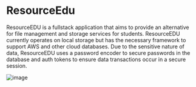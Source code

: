 # ResourceEdu
ResourceEDU is a fullstack application that aims to provide an alternative for file management and storage services for students. ResourceEDU currently operates on local storage but has the necessary framework to support AWS and other cloud databases. Due to the sensitive nature of data, ResourceEDU uses a password encoder to secure passwords in the database and auth tokens to ensure data transactions occur in a secure session.

![image](https://user-images.githubusercontent.com/63520535/187053324-f8b539c2-bade-44cc-bb01-49067bc3639f.png)
